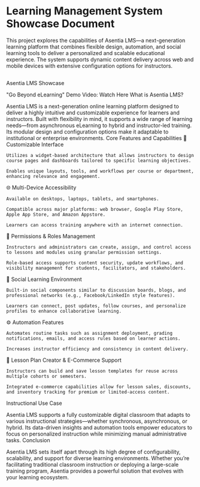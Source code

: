# Learning Management System Showcase Document

This project explores the capabilities of Asentia LMS—a next-generation learning platform that combines flexible design, automation, and social learning tools to deliver a personalized and scalable educational experience. The system supports dynamic content delivery across web and mobile devices with extensive configuration options for instructors.

<h2></h2>

Asentia LMS Showcase

"Go Beyond eLearning"
Demo Video: Watch Here
What is Asentia LMS?

Asentia LMS is a next-generation online learning platform designed to deliver a highly intuitive and customizable experience for learners and instructors. Built with flexibility in mind, it supports a wide range of learning needs—from asynchronous eLearning to hybrid and instructor-led training. Its modular design and configuration options make it adaptable to institutional or enterprise environments.
Core Features and Capabilities
🔧 Customizable Interface

    Utilizes a widget-based architecture that allows instructors to design course pages and dashboards tailored to specific learning objectives.

    Enables unique layouts, tools, and workflows per course or department, enhancing relevance and engagement.

🌐 Multi-Device Accessibility

    Available on desktops, laptops, tablets, and smartphones.

    Compatible across major platforms: web browser, Google Play Store, Apple App Store, and Amazon Appstore.

    Learners can access training anywhere with an internet connection.

🔐 Permissions & Roles Management

    Instructors and administrators can create, assign, and control access to lessons and modules using granular permission settings.

    Role-based access supports content security, update workflows, and visibility management for students, facilitators, and stakeholders.

💬 Social Learning Environment

    Built-in social components similar to discussion boards, blogs, and professional networks (e.g., Facebook/LinkedIn style features).

    Learners can connect, post updates, follow courses, and personalize profiles to enhance collaborative learning.

⚙️ Automation Features

    Automates routine tasks such as assignment deployment, grading notifications, emails, and access rules based on learner actions.

    Increases instructor efficiency and consistency in content delivery.

🧩 Lesson Plan Creator & E-Commerce Support

    Instructors can build and save lesson templates for reuse across multiple cohorts or semesters.

    Integrated e-commerce capabilities allow for lesson sales, discounts, and inventory tracking for premium or limited-access content.

Instructional Use Case

Asentia LMS supports a fully customizable digital classroom that adapts to various instructional strategies—whether synchronous, asynchronous, or hybrid. Its data-driven insights and automation tools empower educators to focus on personalized instruction while minimizing manual administrative tasks.
Conclusion

Asentia LMS sets itself apart through its high degree of configurability, scalability, and support for diverse learning environments. Whether you’re facilitating traditional classroom instruction or deploying a large-scale training program, Asentia provides a powerful solution that evolves with your learning ecosystem.
